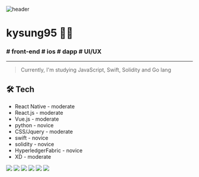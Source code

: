 ![header](https://capsule-render.vercel.app/api?type=slice&color=ffca08&height=300&section=header&text=kysung95&fontSize=60&&animation=fadeIn&&fontColor=767676)


# **kysung95** 👨‍💻
### # __front-end__ # __ios__ # __dapp__ # __UI/UX__


* * *



> Currently, I'm studying JavaScript, Swift, Solidity and Go lang 


##  🛠 Tech


- React Native - moderate
- React.js - moderate
- Vue.js - moderate
- python - novice
- CSS/Jquery - moderate 
- swift - novice
- solidity - novice
- HyperledgerFabric - novice 
- XD - moderate



<img src="https://img.shields.io/badge/Python-3766AB?style=flat-square&logo=Python&logoColor=white"/></a>
<img src="https://img.shields.io/badge/react.js-2693CC?style=flat-square&logo=React&logoColor=white"/></a>
<img src="https://img.shields.io/badge/Vue.js-0F5C20?style=flat-square&logo=Vue.js&logoColor=white"/></a>
<img src="https://img.shields.io/badge/Swift-FF6641?style=flat-square&logo=Swift&logoColor=white"/></a>
<img src="https://img.shields.io/badge/HyperledgerFabric-red?style=flat-square&logo=Hyperledger&logoColor=white"/></a>
<img src="https://img.shields.io/badge/Solidity-191919?style=flat-square&logo=Solidity&logoColor=white"/></a>





